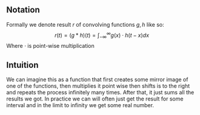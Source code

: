 ## Notation
Formally we denote result $r$ of convolving functions $g,h$ like so:
$$r(t) = (g*h)(t) = \int_{-\infty}^{\infty}g(x)\cdot h(t-x)dx$$
Where $\cdot$ is point-wise multiplication
## Intuition
We can imagine this as a function that first creates some mirror image of one of the functions, then multiplies it point wise then shifts is to the right and repeats the process infinitely many times. 
After that, it just sums all the results we got.
In practice we can will often just get the result for some interval and in the limit to infinity we get some real number.
